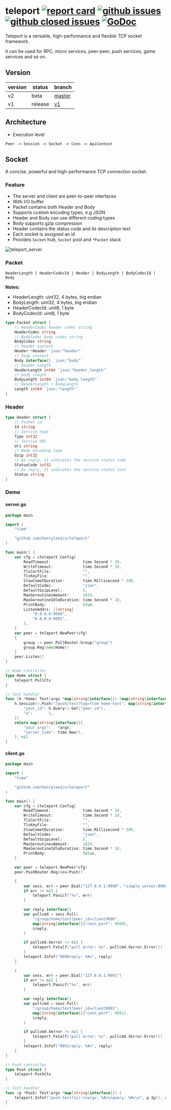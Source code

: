 # teleport [![report card](https://goreportcard.com/badge/github.com/henrylee2cn/teleport?style=flat-square)](http://goreportcard.com/report/henrylee2cn/teleport) [![github issues](https://img.shields.io/github/issues/henrylee2cn/teleport.svg?style=flat-square)](https://github.com/henrylee2cn/teleport/issues?q=is%3Aopen+is%3Aissue) [![github closed issues](https://img.shields.io/github/issues-closed-raw/henrylee2cn/teleport.svg?style=flat-square)](https://github.com/henrylee2cn/teleport/issues?q=is%3Aissue+is%3Aclosed) [![GoDoc](https://img.shields.io/badge/godoc-reference-blue.svg?style=flat-square)](http://godoc.org/github.com/henrylee2cn/teleport) 
<!--  [![GitHub release](https://img.shields.io/github/release/henrylee2cn/teleport.svg?style=flat-square)](https://github.com/henrylee2cn/teleport/releases) -->

Teleport is a versatile, high-performance and flexible TCP socket framework.

It can be used for RPC, micro services, peer-peer, push services, game services and so on.


## Version

version | status | branch
--------|--------|--------
v2      | beta | [master](https://github.com/henrylee2cn/teleport/tree/master)
v1      | release | [v1](https://github.com/henrylee2cn/teleport/tree/v1)


## Architecture

- Execution level

```
Peer -> Session -> Socket -> Conn -> ApiContext
```

## Socket

A concise, powerful and high-performance TCP connection socket.

### Feature

- The server and client are peer-to-peer interfaces
- With I/O buffer
- Packet contains both Header and Body
- Supports custom encoding types, e.g JSON
- Header and Body can use different coding types
- Body supports gzip compression
- Header contains the status code and its description text
- Each socket is assigned an id
- Provides `Socket` hub, `Socket` pool and `*Packet` stack


![teleport_server](https://github.com/henrylee2cn/teleport/raw/master/doc/teleport_server.png)

### Packet

```
HeaderLength | HeaderCodecId | Header | BodyLength | BodyCodecId | Body
```

**Notes:**

- HeaderLength: uint32, 4 bytes, big endian
- BodyLength: uint32, 4 bytes, big endian
- HeaderCodecId: uint8, 1 byte
- BodyCodecId: uint8, 1 byte

```go
type Packet struct {
	// HeaderCodec header codec string
	HeaderCodec string
	// BodyCodec body codec string
	BodyCodec string
	// header content
	Header *Header `json:"header"`
	// body content
	Body interface{} `json:"body"`
	// header length
	HeaderLength int64 `json:"header_length"`
	// body length
	BodyLength int64 `json:"body_length"`
	// HeaderLength + BodyLength
	Length int64 `json:"length"`
}
```

### Header

```go
type Header struct {
	// Packet id
	Id string
	// Service type
	Type int32
	// Service URI
	Uri string
	// Body encoding type
	Gzip int32
	// As reply, it indicates the service status code
	StatusCode int32
	// As reply, it indicates the service status text
	Status string
}
```

### Demo

#### server.go


```go
package main

import (
	"time"

	"github.com/henrylee2cn/teleport"
)

func main() {
	var cfg = &teleport.Config{
		ReadTimeout:              time.Second * 10,
		WriteTimeout:             time.Second * 10,
		TlsCertFile:              "",
		TlsKeyFile:               "",
		SlowCometDuration:        time.Millisecond * 500,
		DefaultCodec:             "json",
		DefaultGzipLevel:         5,
		MaxGoroutinesAmount:      1024,
		MaxGoroutineIdleDuration: time.Second * 10,
		PrintBody:                true,
		ListenAddrs: []string{
			"0.0.0.0:9090",
			"0.0.0.0:9091",
		},
	}
	var peer = teleport.NewPeer(cfg)
	{
		group := peer.PullRouter.Group("group")
		group.Reg(new(Home))
	}
	peer.Listen()
}

// Home controller
type Home struct {
	teleport.PullCtx
}

// Test handler
func (h *Home) Test(args *map[string]interface{}) (map[string]interface{}, teleport.Xerror) {
	h.Session().Push("/push/test?tag=from home-test", map[string]interface{}{
		"your_id": h.Query().Get("peer_id"),
		"a":       1,
	})
	return map[string]interface{}{
		"your_args":   *args,
		"server_time": time.Now(),
	}, nil
}
```

#### client.go

```go
package main

import (
	"time"

	"github.com/henrylee2cn/teleport"
)

func main() {
	var cfg = &teleport.Config{
		ReadTimeout:              time.Second * 10,
		WriteTimeout:             time.Second * 10,
		TlsCertFile:              "",
		TlsKeyFile:               "",
		SlowCometDuration:        time.Millisecond * 500,
		DefaultCodec:             "json",
		DefaultGzipLevel:         5,
		MaxGoroutinesAmount:      1024,
		MaxGoroutineIdleDuration: time.Second * 10,
		PrintBody:                false,
	}

	var peer = teleport.NewPeer(cfg)
	peer.PushRouter.Reg(new(Push))

	{
		var sess, err = peer.Dial("127.0.0.1:9090", "simple_server:9090")
		if err != nil {
			teleport.Panicf("%v", err)
		}

		var reply interface{}
		var pullcmd = sess.Pull(
			"/group/home/test?peer_id=client9090",
			map[string]interface{}{"conn_port": 9090},
			&reply,
		)

		if pullcmd.Xerror != nil {
			teleport.Fatalf("pull error: %v", pullcmd.Xerror.Error())
		}
		teleport.Infof("9090reply: %#v", reply)
	}

	{
		var sess, err = peer.Dial("127.0.0.1:9091")
		if err != nil {
			teleport.Panicf("%v", err)
		}

		var reply interface{}
		var pullcmd = sess.Pull(
			"/group/home/test?peer_id=client9091",
			map[string]interface{}{"conn_port": 9091},
			&reply,
		)

		if pullcmd.Xerror != nil {
			teleport.Fatalf("pull error: %v", pullcmd.Xerror.Error())
		}
		teleport.Infof("9091reply: %#v", reply)
	}
}

// Push controller
type Push struct {
	teleport.PushCtx
}

// Test handler
func (p *Push) Test(args *map[string]interface{}) {
	teleport.Infof("push-test(%s):\nargs: %#v\nquery: %#v\n", p.Ip(), args, p.Query())
}
```